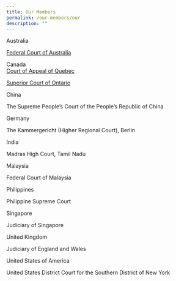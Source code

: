 ```yaml
---
title: Our Members
permalink: /our-members/our
description: ""
---
```

Australia

[Federal Court of Australia](/our-members/Aust)

Canada\
[Court of Appeal of Quebec](/our-members/canada1)

[Superior Court of Ontario](/our-members/Canada)

China

The Supreme People’s Court of the People’s Republic of China

Germany

The Kammergericht (Higher Regional Court), Berlin

India

Madras High Court, Tamil Nadu

Malaysia

Federal Court of Malaysia

Philippines

Philippine Supreme Court

Singapore

Judiciary of Singapore

United Kingdom 

Judiciary of England and Wales 

United States of America

United States District Court for the Southern District of New York